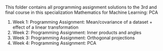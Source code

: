 This folder contains all programming assignment solutions to the 3rd and final course in this specialization Mathematics for Machine Learning: PCA

1. Week 1: Programming Assignment: Mean/covariance of a dataset + effect of a linear transformation
2. Week 2: Programming Assignment: Inner products and angles
3. Week 3: Programming Assignment: Orthogonal projections
4. Week 4: Programming Assignment: PCA
